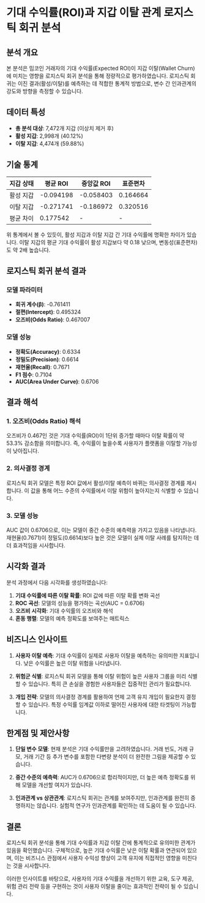 # 기대 수익률(ROI)과 지갑 이탈 관계 로지스틱 회귀 분석

## 분석 개요
본 분석은 밈코인 거래자의 기대 수익률(Expected ROI)이 지갑 이탈(Wallet Churn)에 미치는 영향을 로지스틱 회귀 분석을 통해 정량적으로 평가하였습니다. 로지스틱 회귀는 이진 결과(활성/이탈)를 예측하는 데 적합한 통계적 방법으로, 변수 간 인과관계의 강도와 방향을 측정할 수 있습니다.

## 데이터 특성
- **총 분석 대상**: 7,472개 지갑 (이상치 제거 후)
- **활성 지갑**: 2,998개 (40.12%)
- **이탈 지갑**: 4,474개 (59.88%)

## 기술 통계
| 지갑 상태 | 평균 ROI | 중앙값 ROI | 표준편차 |
|---------|---------|----------|---------|
| 활성 지갑 | -0.094198 | -0.058403 | 0.164664 |
| 이탈 지갑 | -0.271741 | -0.186972 | 0.320516 |
| 평균 차이 | 0.177542 | - | - |

위 통계에서 볼 수 있듯이, 활성 지갑과 이탈 지갑 간 기대 수익률에 명확한 차이가 있습니다. 이탈 지갑의 평균 기대 수익률이 활성 지갑보다 약 0.18 낮으며, 변동성(표준편차)도 약 2배 높습니다.

## 로지스틱 회귀 분석 결과

### 모델 파라미터
- **회귀 계수(β)**: -0.761411
- **절편(Intercept)**: 0.495324
- **오즈비(Odds Ratio)**: 0.467007

### 모델 성능
- **정확도(Accuracy)**: 0.6334
- **정밀도(Precision)**: 0.6614
- **재현율(Recall)**: 0.7671
- **F1 점수**: 0.7104
- **AUC(Area Under Curve)**: 0.6706

## 결과 해석

### 1. 오즈비(Odds Ratio) 해석
오즈비가 0.467인 것은 기대 수익률(ROI)이 1단위 증가할 때마다 이탈 확률이 약 53.3% 감소함을 의미합니다. 즉, 수익률이 높을수록 사용자가 플랫폼을 이탈할 가능성이 낮아집니다.

### 2. 의사결정 경계
로지스틱 회귀 모델은 특정 ROI 값에서 활성/이탈 예측이 바뀌는 의사결정 경계를 제시합니다. 이 값을 통해 어느 수준의 수익률에서 이탈 위험이 높아지는지 식별할 수 있습니다.

### 3. 모델 성능
AUC 값이 0.6706으로, 이는 모델이 중간 수준의 예측력을 가지고 있음을 나타냅니다. 재현율(0.7671)이 정밀도(0.6614)보다 높은 것은 모델이 실제 이탈 사례를 탐지하는 데 더 효과적임을 시사합니다.

## 시각화 결과

분석 과정에서 다음 시각화를 생성하였습니다:
1. **기대 수익률에 따른 이탈 확률**: ROI 값에 따른 이탈 확률 변화 곡선
2. **ROC 곡선**: 모델의 성능을 평가하는 곡선(AUC = 0.6706)
3. **오즈비 시각화**: 기대 수익률의 오즈비와 해석
4. **혼동 행렬**: 모델의 예측 정확도를 보여주는 매트릭스

## 비즈니스 인사이트

1. **사용자 이탈 예측**: 기대 수익률이 실제로 사용자 이탈을 예측하는 유의미한 지표입니다. 낮은 수익률은 높은 이탈 위험을 나타냅니다.

2. **위험군 식별**: 로지스틱 회귀 모델을 통해 이탈 위험이 높은 사용자 그룹을 미리 식별할 수 있습니다. 특히 큰 손실을 경험한 사용자들은 집중적인 관리가 필요합니다.

3. **개입 전략**: 모델의 의사결정 경계를 활용하여 언제 고객 유지 개입이 필요한지 결정할 수 있습니다. 특정 수익률 임계값 이하로 떨어진 사용자에 대한 타겟팅이 가능합니다.

## 한계점 및 제안사항

1. **단일 변수 모델**: 현재 분석은 기대 수익률만을 고려하였습니다. 거래 빈도, 거래 규모, 거래 기간 등 추가 변수를 포함한 다변량 분석이 더 완전한 그림을 제공할 수 있습니다.

2. **중간 수준의 예측력**: AUC가 0.6706으로 합리적이지만, 더 높은 예측 정확도를 위해 모델을 개선할 여지가 있습니다.

3. **인과관계 vs 상관관계**: 로지스틱 회귀는 관계를 보여주지만, 인과관계를 완전히 증명하지는 않습니다. 실험적 연구가 인과관계를 확인하는 데 도움이 될 수 있습니다.

## 결론

로지스틱 회귀 분석을 통해 기대 수익률과 지갑 이탈 간에 통계적으로 유의미한 관계가 있음을 확인했습니다. 구체적으로, 높은 기대 수익률은 낮은 이탈 확률과 연관되어 있으며, 이는 비즈니스 관점에서 사용자 수익성 향상이 고객 유지에 직접적인 영향을 미친다는 것을 시사합니다.

이러한 인사이트를 바탕으로, 사용자의 기대 수익률을 개선하기 위한 교육, 도구 제공, 위험 관리 전략 등을 구현하는 것이 사용자 이탈을 줄이는 효과적인 전략이 될 수 있습니다. 